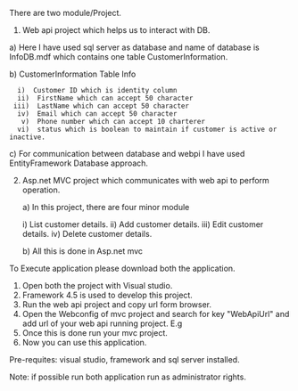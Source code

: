 There are two module/Project.

1. Web api project which helps us to interact with DB.

  a) Here I have used sql server as database and name of database is InfoDB.mdf which contains one table CustomerInformation.
  
  b)  CustomerInformation Table Info
  
      i)  Customer ID which is identity column
      ii)  FirstName which can accept 50 character
     iii)  LastName which can accept 50 character    
      iv)  Email which can accept 50 character
       v)  Phone number which can accept 10 charterer 
      vi)  status which is boolean to maintain if customer is active or inactive.
	 
  c) For communication between database and webpi I have used EntityFramework Database approach.

2. Asp.net MVC project which communicates with web api to perform operation.

   a) In this project, there are four minor module 
   
      i)  List customer details.
     ii)  Add customer details.
    iii)  Edit customer details.
     iv)  Delete customer details.
	  
   b) All this is done in Asp.net mvc
   

To Execute application please download both the application.
1. Open both the project with Visual studio.
2. Framework 4.5 is used to develop this project.
3. Run the web api project and copy url form browser.
4. Open the Webconfig of mvc project and search for key "WebApiUrl" and add url of your web api running project.
     E.g  <add key="WebApiUrl" value="http://localhost:55029/"/>
5. Once this is done run your mvc project.
6. Now you can use this application.

Pre-requites:
visual studio, framework and sql server installed.

Note:
if possible run both application run as administrator rights.
